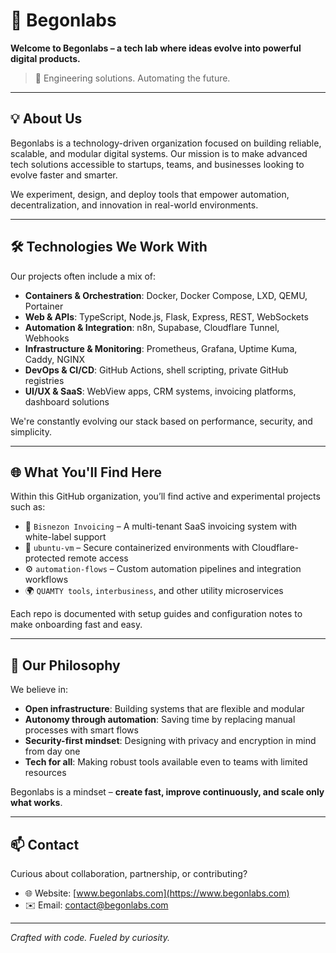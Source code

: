 # 🌱 Begonlabs

**Welcome to Begonlabs – a tech lab where ideas evolve into powerful digital products.**

> 🚀 Engineering solutions. Automating the future.

---

## 💡 About Us

Begonlabs is a technology-driven organization focused on building reliable, scalable, and modular digital systems. Our mission is to make advanced tech solutions accessible to startups, teams, and businesses looking to evolve faster and smarter.

We experiment, design, and deploy tools that empower automation, decentralization, and innovation in real-world environments.

---

## 🛠️ Technologies We Work With

Our projects often include a mix of:

- **Containers & Orchestration**: Docker, Docker Compose, LXD, QEMU, Portainer
- **Web & APIs**: TypeScript, Node.js, Flask, Express, REST, WebSockets
- **Automation & Integration**: n8n, Supabase, Cloudflare Tunnel, Webhooks
- **Infrastructure & Monitoring**: Prometheus, Grafana, Uptime Kuma, Caddy, NGINX
- **DevOps & CI/CD**: GitHub Actions, shell scripting, private GitHub registries
- **UI/UX & SaaS**: WebView apps, CRM systems, invoicing platforms, dashboard solutions

We're constantly evolving our stack based on performance, security, and simplicity.

---

## 🌐 What You'll Find Here

Within this GitHub organization, you’ll find active and experimental projects such as:

- 🧾 `Bisnezon Invoicing` – A multi-tenant SaaS invoicing system with white-label support
- 🔐 `ubuntu-vm` – Secure containerized environments with Cloudflare-protected remote access
- ⚙️ `automation-flows` – Custom automation pipelines and integration workflows
- 🌍 `QUAMTY tools`, `interbusiness`, and other utility microservices

Each repo is documented with setup guides and configuration notes to make onboarding fast and easy.

---

## 🧠 Our Philosophy

We believe in:

- **Open infrastructure**: Building systems that are flexible and modular
- **Autonomy through automation**: Saving time by replacing manual processes with smart flows
- **Security-first mindset**: Designing with privacy and encryption in mind from day one
- **Tech for all**: Making robust tools available even to teams with limited resources

Begonlabs is a mindset – **create fast, improve continuously, and scale only what works**.

---

## 📫 Contact

Curious about collaboration, partnership, or contributing?

- 🌐 Website: [www.begonlabs.com](https://www.begonlabs.com)
- ✉️ Email: contact@begonlabs.com

---

_Crafted with code. Fueled by curiosity._
